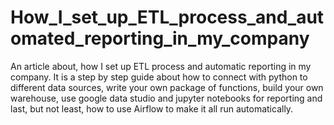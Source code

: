 # How_I_set_up_ETL_process_and_automated_reporting_in_my_company
An article about, how I set up ETL process and automatic reporting in my company. It is a step by step guide about how to connect with python to different data sources, write your own package of functions, build your own warehouse, use google data studio and jupyter notebooks for reporting and last, but not least, how to use Airflow to make it all run automatically.

